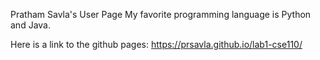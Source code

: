 Pratham Savla's User Page
My favorite programming language is Python and Java.

Here is a link to the github pages: https://prsavla.github.io/lab1-cse110/

